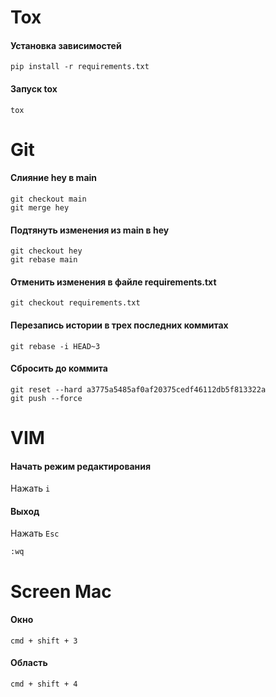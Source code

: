 # Tox
#### Установка зависимостей
```
pip install -r requirements.txt
```
#### Запуск tox
```
tox
```

# Git
#### Слияние hey в main
```
git checkout main
git merge hey
```
#### Подтянуть изменения из main в hey
```
git checkout hey
git rebase main
```
#### Отменить изменения в файле requirements.txt
```
git checkout requirements.txt
```
#### Перезапись истории в трех последних коммитах
```
git rebase -i HEAD~3
```
#### Сбросить до коммита
```
git reset --hard a3775a5485af0af20375cedf46112db5f813322a 
git push --force
```

# VIM
#### Начать режим редактирования
Нажать `i`
#### Выход
Нажать `Esc`
```
:wq
```
# Screen Mac
#### Окно
```
cmd + shift + 3
```
#### Область
```
cmd + shift + 4
```
